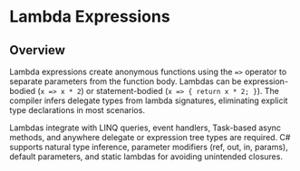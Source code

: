 # Lambda Expressions

## Overview

Lambda expressions create anonymous functions using the `=>` operator to separate parameters from the function body. Lambdas can be expression-bodied (`x => x * 2`) or statement-bodied (`x => { return x * 2; }`). The compiler infers delegate types from lambda signatures, eliminating explicit type declarations in most scenarios.

Lambdas integrate with LINQ queries, event handlers, Task-based async methods, and anywhere delegate or expression tree types are required. C# supports natural type inference, parameter modifiers (ref, out, in, params), default parameters, and static lambdas for avoiding unintended closures.
